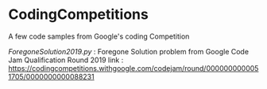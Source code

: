 # CodingCompetitions
A few code samples from Google's coding Competition 

*ForegoneSolution2019.py* : Foregone Solution problem from Google Code Jam Qualification Round 2019
link : https://codingcompetitions.withgoogle.com/codejam/round/0000000000051705/0000000000088231
